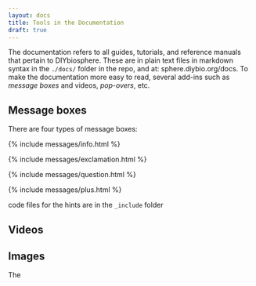 ```yaml
---
layout: docs
title: Tools in the Documentation
draft: true
---
```


The documentation refers to all guides, tutorials, and reference manuals that pertain to DIYbiosphere. These are in plain text files in markdown syntax in the `./docs/` folder in the repo, and at: sphere.diybio.org/docs. To make the documentation more easy to read, several add-ins such as _message boxes_ and videos, _pop-overs_, etc.

## Message boxes
There are four types of message boxes:

{% include messages/info.html %}

{% include messages/exclamation.html %}

{% include messages/question.html %}

{% include messages/plus.html %}

code files for the hints are in the `_include` folder



## Videos

## Images



The
